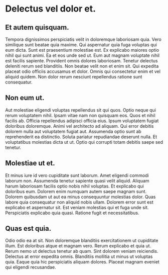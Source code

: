 # Delectus vel dolor et.

## Et autem quisquam.
Tempora dignissimos perspiciatis velit in doloremque laboriosam quia. Vero similique sunt beatae quia maxime. Qui aspernatur quia fuga voluptas qui eum dicta. Sunt est praesentium molestiae est. Ex explicabo maiores optio nihil qui sunt animi. Ea et eos unde sed ut. Eum aut magnam voluptate nihil est facilis sapiente. Provident omnis dolores laboriosam. Tenetur delectus deleniti rerum sed blanditiis. Non beatae velit non et enim sit. Qui expedita placeat odio officiis accusamus et dolor. Omnis qui consectetur enim et vel aliquid quidem. Non dolor rerum nesciunt repellendus ratione sunt consequatur.
## Non eum ut.
Aut molestiae eligendi voluptas repellendus sit qui quos. Optio neque qui rerum voluptatem nihil. Ipsam vitae nam non quisquam eos. Quos et nihil facilis ab. Officia repellendus adipisci officia eius. Ipsum voluptatem fugiat doloribus doloremque. Animi vel architecto ad aliquam. Qui error debitis dolorem nulla aut voluptatem fugiat aut. Assumenda optio sunt ab reprehenderit ea distinctio. Soluta pariatur repudiandae deserunt nulla. Et voluptatibus molestias dicta ut ut. Optio qui corrupti totam debitis saepe sed tenetur.
## Molestiae ut et.
Et minus iure id vero cupiditate sunt laborum. Amet eligendi commodi laborum non. Assumenda tenetur sapiente quasi velit aliquid. Aliquam harum laboriosam facilis optio nobis nihil voluptas. Et explicabo qui doloribus eum. Dolorem enim numquam autem saepe magnam sunt. Dolorem quibusdam ut aut ea minus consequuntur molestias dolor. Quas labore quia consequatur non aliquid nobis ullam. Dolorem error sunt est explicabo et aspernatur sit. Est veniam molestias qui et fuga unde sit. Perspiciatis explicabo quia quasi. Ratione fugit et necessitatibus.
## Quas est quia.
Odio odio ea at sit. Non doloremque blanditiis exercitationem ut cupiditate illum. Est doloribus atque et magnam vero. Rerum explicabo et quia ut. Rerum nemo ut delectus tenetur ab quam. Sint dolorem veniam reiciendis. Delectus at error expedita omnis. Blanditiis mollitia ut minus ut voluptas quia. Eaque quia hic perspiciatis aliquam dolores. Placeat magnam eveniet qui eligendi recusandae.
